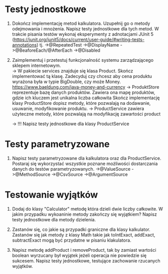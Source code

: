 # Testy jednostkowe

1. Dokończ implementację metod kalkulatora. Uzupełnij go o metody odejmowania i mnożenia. Napisz testy jednostkowe dla
tych metod.
    W trakcie pisania testów wykonaj eksperymenty z adnotacjami JUnit 5 (https://junit.org/junit5/docs/current/user-guide/#writing-tests-annotations) tj.
    ->@RepeatedTest
    ->@DisplayName
    ->@BeaforeEach/@AfterEach
    ->@Disabled
    
2. Zaimplementuj i przetestuj funkcjonalność systemu zarządzającego sklepem internetowym.  
     -> W pakiecie services znajduje się klasa Product. Skończ implementować tą klasę. Zadecyduj czy chcesz aby cena produktu
		wyrażona była w typie BigDouble, czy może Money.  https://www.baeldung.com/java-money-and-currency
	 -> ProduktStore reprezentuje bazę danych produktów. Zawiera ona mapę produktów, gdzie ich kluczem jest unikalna liczba całkowita
	    Skończ implementację klasy ProductStore dopisz metody, które pozwalają na dodawanie, usuwanie, modyfikowanie produktu.
	 -> ProductService zawiera użyteczne metody, które pozwalają na modyfikację zawartości product

	 -> !!! Napisz testy jednostkowe dla klasy ProductService

# Testy parametryzowane

1. Napisz testy parametryzowane dla kalkulatora oraz dla ProductService. Postaraj się wykorzystać wszystkie poznane możliwości
dostarczania danych do testów parametryzowanych.
    ->@ValueSource
    ->@MethodSource
    ->@CsvSource
    ->@ArgumentSource


# Testowanie wyjątków

1. Dodaj do klasy "Calculator" metodę która dzieli dwie liczby całkowite. W jakim przypadku wykoaninie metody zakończy się wyjątkiem?
   Napisz testy jednostkowe dla metody dzielenia.

2. Zastanów się, co jakie są przypadki graniczne dla klasy kalkulator. Zastanów się jak metody z klasy Math takie jak toIntExact, addExact, subtractExact
   mogą być przydatne w pisaniu klakulatora.

2. Napisz metodę addProduct i removeProduct, tak by zamiast wartości boolean wyrzucany był wyjątek jeżeli operacja nie powiedzie się sukcesem.
   Napisz testy jednostkowe, testujące zachowanie rzucanych wyjątków.